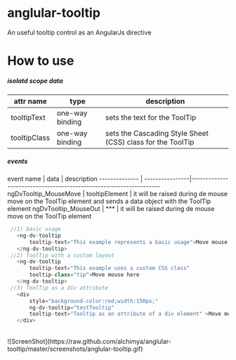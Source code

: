 # anglular-tooltip
An useful tooltip control as an AngularJs directive

# How to use
<h5>isolatd scope data</h5>

  attr name   |     type        |   description    
--------------| ----------------|-------------------------------------------------------------------
tooltipText   | one-way binding | sets the text for the ToolTip
tooltipClass  | one-way binding | sets the Cascading Style Sheet (CSS) class for the ToolTip

<h5>events</h5>
  event name            |     data        |   description    
--------------          | ----------------|-------------------------------------------------------------------
ngDvTooltip_MouseMove   | tooltipElement  | it will be raised during de mouse move on the ToolTip element and sends a data object with the ToolTip element
ngDvTooltip_MouseOut    |       ***       | it will be raised during de mouse move on the ToolTip element




```javascript
 //1) basic usage
   <ng-dv-tooltip
       tooltip-text="This example represents a basic usage">Move mouse here
   </ng-dv-tooltip>
 //2) ToolTip with a custom layout
   <ng-dv-tooltip
       tooltip-text="This example uses a custom CSS class"
       tooltip-class="tip">Move mouse here
   </ng-dv-tooltip>
 //3) ToolTip as a div attribute
   <div
       style="background-color:red;width:150px;"
       ng-dv-tooltip="testTooltip"
       tooltip-text="Tooltip as an attribute of a div element" >Move mouse here
   </div>
```
<br/>
![ScreenShot](https://raw.github.com/alchimya/anglular-tooltip/master/screenshots/anglular-tooltip.gif)
